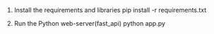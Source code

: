 1. Install the requirements and libraries
    pip install -r requirements.txt

2. Run the Python web-server(fast_api)
    python app.py